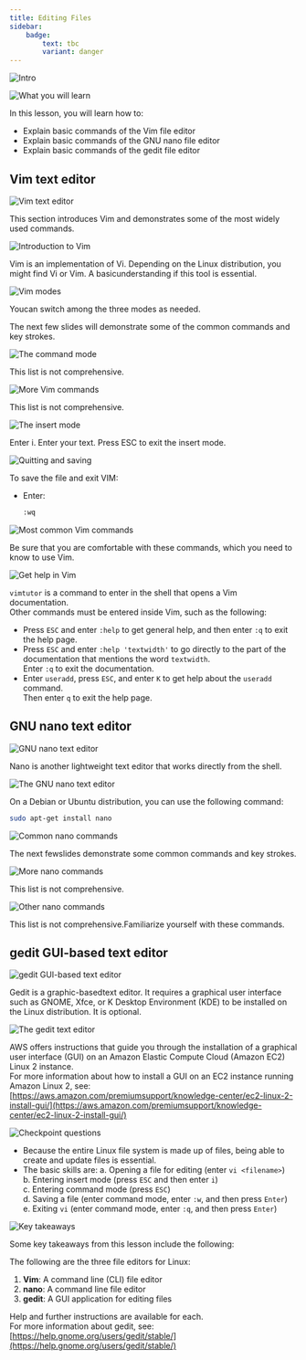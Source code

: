 ```yaml
---
title: Editing Files
sidebar: 
    badge:
        text: tbc
        variant: danger
---
```


![Intro](../../../assets/linux-fundamentals/editing_files/intro.png)

![What you will learn](../../../assets/linux-fundamentals/editing_files/targets.png)

In this lesson, you will learn how to:

- Explain basic commands of the Vim file editor  
- Explain basic commands of the GNU nano file editor  
- Explain basic commands of the gedit file editor

## Vim text editor
![Vim text editor](../../../assets/linux-fundamentals/editing_files/vim_text_editor.png)

This section introduces Vim and demonstrates some of the most widely used commands.

![Introduction to Vim](../../../assets/linux-fundamentals/editing_files/intro_vim.png)

Vim is an implementation of Vi. Depending on the Linux distribution, you might find Vi or Vim. A basicunderstanding if this tool is essential.

![Vim modes](../../../assets/linux-fundamentals/editing_files/vim_modes.png)

Youcan switch among the three modes as needed.

The next few slides will demonstrate some of the common commands and key strokes.

![The command mode](../../../assets/linux-fundamentals/editing_files/command_mode.png)

This list is not comprehensive.

![More Vim commands](../../../assets/linux-fundamentals/editing_files/more_vim_commands.png)

This list is not comprehensive.

![The insert mode](../../../assets/linux-fundamentals/editing_files/insert_mode.png)

Enter i.
Enter your text.
Press ESC to exit the insert mode.

![Quitting and saving](../../../assets/linux-fundamentals/editing_files/quitting_saving.png)

To save the file and exit VIM:

- Enter:
  ```bash
  :wq
  ```

![Most common Vim commands](../../../assets/linux-fundamentals/editing_files/common_vim_commands.png)

Be sure that you are comfortable with these commands, which you need to know to use Vim.

![Get help in Vim](../../../assets/linux-fundamentals/editing_files/get_help_vim.png)

`vimtutor` is a command to enter in the shell that opens a Vim documentation.  
Other commands must be entered inside Vim, such as the following:

- Press `ESC` and enter `:help` to get general help, and then enter `:q` to exit the help page.  
- Press `ESC` and enter `:help 'textwidth'` to go directly to the part of the documentation that mentions the word `textwidth`.  
  Enter `:q` to exit the documentation.  
- Enter `useradd`, press `ESC`, and enter `K` to get help about the `useradd` command.  
  Then enter `q` to exit the help page.

## GNU nano text editor

![GNU nano text editor](../../../assets/linux-fundamentals/editing_files/nano_editor.png)

Nano is another lightweight text editor that works directly from the shell.

![The GNU nano text editor](../../../assets/linux-fundamentals/editing_files/nano_editor_2.png)

On a Debian or Ubuntu distribution, you can use the following command:

```bash
sudo apt-get install nano
```

![Common nano commands](../../../assets/linux-fundamentals/editing_files/common_nano_commands.png)

The next fewslides demonstrate some common commands and key strokes.

![More nano commands](../../../assets/linux-fundamentals/editing_files/more_nano_commands.png)

This list is not comprehensive.

![Other nano commands](../../../assets/linux-fundamentals/editing_files/other_nano_commands.png)

This list is not comprehensive.Familiarize yourself with these commands.

## gedit GUI-based text editor

![gedit GUI-based text editor](../../../assets/linux-fundamentals/editing_files/gedit_editor.png)

Gedit is a graphic-basedtext editor. It requires a graphical user interface such as GNOME, Xfce, or K Desktop Environment (KDE) to be installed on the Linux distribution. It is optional.

![The gedit text editor](../../../assets/linux-fundamentals/editing_files/gedit_text_editor.png)

AWS offers instructions that guide you through the installation of a graphical user interface (GUI) on an Amazon Elastic Compute Cloud (Amazon EC2) Linux 2 instance.  
For more information about how to install a GUI on an EC2 instance running Amazon Linux 2, see:  
[https://aws.amazon.com/premiumsupport/knowledge-center/ec2-linux-2-install-gui/](https://aws.amazon.com/premiumsupport/knowledge-center/ec2-linux-2-install-gui/)

![Checkpoint questions](../../../assets/linux-fundamentals/editing_files/questions.png)

- Because the entire Linux file system is made up of files, being able to create and update files is essential.  
- The basic skills are:
  a. Opening a file for editing (enter `vi <filename>`)  
  b. Entering insert mode (press `ESC` and then enter `i`)  
  c. Entering command mode (press `ESC`)  
  d. Saving a file (enter command mode, enter `:w`, and then press `Enter`)  
  e. Exiting `vi` (enter command mode, enter `:q`, and then press `Enter`)

![Key takeaways](../../../assets/linux-fundamentals/editing_files/takeaways.png)

Some key takeaways from this lesson include the following:

The following are the three file editors for Linux:

1. **Vim**: A command line (CLI) file editor  
2. **nano**: A command line file editor  
3. **gedit**: A GUI application for editing files  

Help and further instructions are available for each.  
For more information about gedit, see:  
[https://help.gnome.org/users/gedit/stable/](https://help.gnome.org/users/gedit/stable/)

